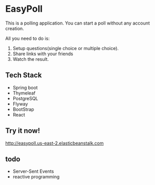 
# EasyPoll

This is a polling application. You can start a poll without any account creation.

All you need to do is:
1. Setup questions(single choice or multiple choice).
2. Share links with your friends
3. Watch the result.

## Tech Stack
- Spring boot
- Thymeleaf
- PostgreSQL
- Flyway
- BootStrap
- React

## Try it now!
http://easypoll.us-east-2.elasticbeanstalk.com

## todo
- Server-Sent Events
- reactive programming
